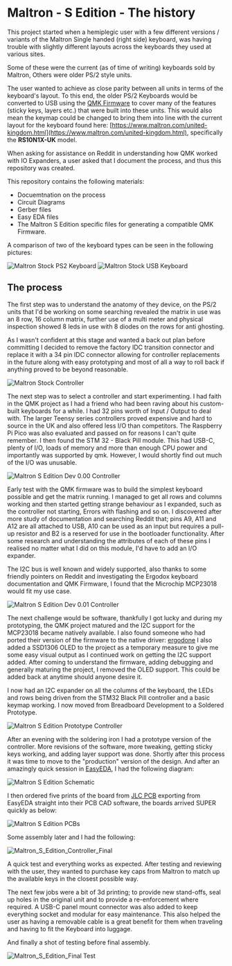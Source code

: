 # Maltron - S Edition - The history

This project started when a hemiplegic user with a few different versions / variants of the Maltron Single handed 
(right side) keyboard, was having trouble with slightly different layouts across the keyboards they used at various
sites.

Some of these were the current (as of time of writing) keyboards sold by Maltron, Others were older PS/2 style units.

The user wanted to achieve as close parity between all units in terms of the keyboard's layout. To this end, the older
PS/2 Keyboards would be converted to USB using the [QMK Firmware](https://qmk.fm/) to cover many of the features (sticky
keys, layers etc.) that were built into these units.  This would also mean the keymap could be changed to bring them
into line with the current layout for the keyboard found here:
[https://www.maltron.com/united-kingdom.html](https://www.maltron.com/united-kingdom.html), specifically the
**RS10N1X-UK** model.

When asking for assistance on Reddit in understanding how QMK worked with IO Expanders, a user asked that I document the
process, and thus this repository was created.

This repository contains the following materials:
- Docuemtnation on the process
- Circuit Diagrams
- Gerber files
- Easy EDA files
- The Maltron S Edition specific files for generating a compatible QMK Firmware.

A comparison of two of the keyboard types can be seen in the following pictures:

![Maltron Stock PS2 Keyboard](Pictures/MaltronStockPS2.jpg)
![Maltron Stock USB Keyboard](Pictures/MaltronStockUSB.jpg)


## The process

The first step was to understand the anatomy of they device, on the PS/2 units that I'd be working on some searching
revealed the matrix in use was an 8 row, 16 column matrix, further use of a multi meter and physical inspection showed
8 leds in use with 8 diodes on the rows for anti ghosting.

As I wasn't confident at this stage and wanted a back out plan before committing I decided to remove the factory IDC
transition connector and replace it with a 34 pin IDC connector allowing for controller replacements in the future along
with easy prototyping and most of all a way to roll back if anything proved to be beyond reasonable.

![Maltron Stock Controller](Pictures/Maltron_Stock_Controller.jpg)

The next step was to select a controller and start experimenting. I had faith in the QMK project as I had a friend who
had been raving about his custom-built keyboards for a while. I had 32 pins worth of Input / Output to deal with.
The larger Teensy series controllers proved expensive and hard to source in the UK and also offered less I/O than
competitors. The Raspberry Pi Pico was also evaluated and passed on for reasons I can't quite remember. I then found the
STM 32 - Black Pill module. This had USB-C, plenty of I/O, loads of memory and more than enough CPU power and
importantly was supported by qmk. However, I would shortly find out much of the I/O was unusable.

![Maltron S Edition Dev 0.00 Controller](Pictures/Maltron_Dev_Ver_0.00.jpg)

Early test with the QMK firmware was to build the simplest keyboard possible and get the matrix running. I managed to
get all rows and columns working and then started getting strange behaviour as I expanded, such as the controller not
starting, Errors with flashing and so on. I discovered after more study of documentation and searching Reddit that;
pins A9, A11 and A12 are all attached to USB, A10 can be used as an input but requires a pull-up resistor and B2 is a
reserved for use in the bootloader functionality. After some research and understanding the attributes of each of these
pins I realised no matter what I did on this module, I'd have to add an I/O expander.

The I2C bus is well known and widely supported, also thanks to some friendly pointers on Reddit and investigating the
Ergodox keyboard documentation and QMK Firmware, I found that the Microchip MCP23018 would fit my use case.

![Maltron S Edition Dev 0.01 Controller](Pictures/Maltron_Dev_Ver_0.01.jpg)

The next challenge would be software, thankfully I got lucky and during my prototyping, the QMK project matured and the
I2C support for the MCP23018 became natively available. I also found someone who had ported their version of the
firmware to the native driver:
[ergodone](https://github.com/zvecr/qmk_firmware/blob/feature/ergodone_ctpc/keyboards/ktec/ergodone/matrix.c)
I also added a SSD1306 OLED to the project as a temporary measure to give me some easy visual output as I continued 
work on getting the I2C support added. After coming to understand the firmware, adding debugging and generally maturing
the project, I removed the OLED support. This could be added back at anytime should anyone desire it.

I now had an I2C expander on all the columns of the keyboard, the LEDs and rows being driven from the STM32 Black Pill
controller and a basic keymap working. I now moved from Breadboard Development to a Soldered Prototype.

![Maltron S Edition Prototype Controller](Pictures/Maltron_S_Edition_Prototype.jpg)

After an evening with the soldering iron I had a prototype version of the controller. More revisions of the software, 
more tweaking, getting sticky keys working, and adding layer support was done. Shortly after this process it was time to
move to the "production" version of the design. And after an amazingly quick session in [EasyEDA](https://easyeda.com/),
I had the following diagram:

![Maltron S Edition Schematic](Pictures/Maltron_S_Edition_Schematic.jpg)


I then ordered five prints of the board from [JLC PCB](https://jlcpcb.com/) exporting from EasyEDA straight into their
PCB CAD software, the boards arrived SUPER quickly as below:

![Maltron S Edition PCBs](Pictures/Maltron_S_Edition_PCBs.jpg)


Some assembly later and I had the following:

![Maltron_S_Edition_Controller_Final](Pictures/Maltron_S_Edition_Controller_Final.jpg)


A quick test and everything works as expected. After testing and reviewing with the user, they wanted to purchase key 
caps from Maltron to match up the available keys in the closest possible way.

The next few jobs were a bit of 3d printing; to provide new stand-offs, seal up holes in the original unit and to
provide a re-enforcement where required. A USB-C panel mount connector was also added to keep everything socket and
modular for easy maintenance. This also helped the user as having a removable cable is a great benefit for them when
traveling and having to fit the Keyboard into luggage.

And finally a shot of testing before final assembly.

![Maltron_S_Edition_Final Test](Pictures/Maltron_Stock_Final_Test.jpg)